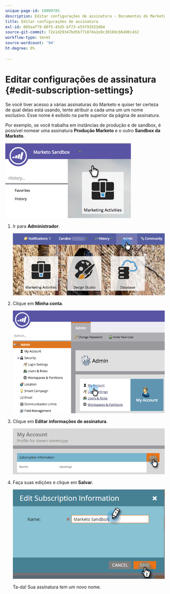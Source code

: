 ```yaml
---
unique-page-id: 10099785
description: Editar configurações de assinatura - Documentos do Marketo - Documentação do produto
title: Editar configurações de assinatura
exl-id: 005eaf79-60f5-45d5-bf73-e55f93553d64
source-git-commit: 72e1d29347bd5b77107da1e9c30169cb6490c432
workflow-type: tm+mt
source-wordcount: '94'
ht-degree: 0%

---
```


# Editar configurações de assinatura {#edit-subscription-settings}

Se você tiver acesso a várias assinaturas do Marketo e quiser ter certeza de qual delas está usando, tente atribuir a cada uma um um nome exclusivo. Esse nome é exibido na parte superior da página de assinatura.

Por exemplo, se você trabalha em instâncias de produção e de sandbox, é possível nomear uma assinatura **Produção Marketo** e o outro **Sandbox da Marketo**.

![](assets/image2016-4-8-14-3a34-3a28.png)

1. Ir para **Administrador**.

   ![](assets/adminhand-1.png)

1. Clique em **Minha conta**.

   ![](assets/image2015-6-23-15-3a16-3a52.png)

1. Clique em **Editar informações de assinatura**.

   ![](assets/image2016-5-24-10-3a34-3a32.png)

1. Faça suas edições e clique em **Salvar**.

   ![](assets/image2016-5-24-10-3a40-3a6.png)

   Ta-da! Sua assinatura tem um novo nome.
